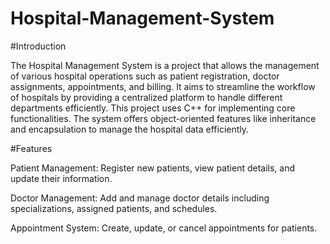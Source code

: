 # Hospital-Management-System

#Introduction

The Hospital Management System is a project that allows the management of various hospital operations such as patient registration, doctor assignments, appointments, and billing. It aims to streamline the workflow of hospitals by providing a centralized platform to handle different departments efficiently. This project uses C++ for implementing core functionalities. The system offers object-oriented features like inheritance and encapsulation to manage the hospital data efficiently.

#Features

Patient Management: Register new patients, view patient details, and update their information.

Doctor Management: Add and manage doctor details including specializations, assigned patients, and schedules.

Appointment System: Create, update, or cancel appointments for patients.
